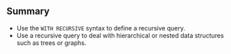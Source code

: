 ## Summary

- Use the `WITH RECURSIVE` syntax to define a recursive query. 
- Use a recursive query to deal with hierarchical or nested data structures such as trees or graphs.